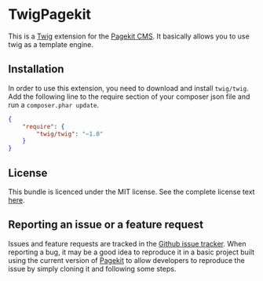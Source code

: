 # TwigPagekit

This is a [Twig](http://twig.sensiolabs.org/) extension for the [Pagekit CMS](http://pagekit.com/).
It basically allows you to use twig as a template engine.

## Installation

In order to use this extension, you need to download and install `twig/twig`.
Add the following line to the require section of your composer json file and run a `composer.phar update`.

```json
{
    "require": {
        "twig/twig": "~1.0"
    }
}
```

## License

This bundle is licenced under the MIT license. See the complete license text [here](LICENSE).

## Reporting an issue or a feature request

Issues and feature requests are tracked in the [Github issue tracker](https://github.com/1up-lab/pagekit-twig/issues).
When reporting a bug, it may be a good idea to reproduce it in a basic project built using the current version of [Pagekit](http://pagekit.com) to allow developers to reproduce the issue by simply cloning it and following some steps.